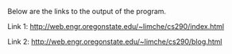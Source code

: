 Below are the links to the output of the program.


Link 1: http://web.engr.oregonstate.edu/~limche/cs290/index.html

Link 2: http://web.engr.oregonstate.edu/~limche/cs290/blog.html
